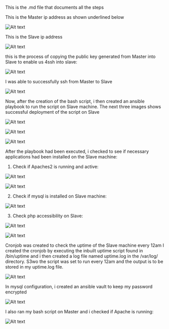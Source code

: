 This is the .md file that documents all the steps

This is the Master ip address as shown underlined below

![Alt text](Master_ip_address.PNG)


This is the Slave ip address 

![Alt text](Slave_ip_Address.PNG)


this is the process of copying the public key generated from Master into Slave to enable us 4ssh into slave:

![Alt text](Keygen_copied_to_Slave_to_enable_us_ssh.PNG)


I was able to successfully ssh from Master to Slave

![Alt text](Successful_ssh_from_Master_to_Slave.PNG)


Now, after the creation of the bash script, i then created an ansible playbook to run the script on Slave machine. The next three images shows successful deployment of the script on Slave

![Alt text](Check_run_ansible_on_slave.PNG)

![Alt text](Running_the_ansible_playbook.PNG)

![Alt text](Successful_Deployment_on_slave.PNG)


After the playbook had been executed, i checked to see if necessary applications had been installed on the Slave machine:

1. Check if Apaches2 is running and active:

![Alt text](Apache_installed_on_Slave.PNG)

![Alt text](Apache_active_and_running_on_slave.PNG)

2. Check if mysql is installed on Slave machine:

![Alt text](mysql_installed_on_slave.PNG)

3. Check php accessibility on Slave:

![Alt text](php_accessibility_slave_Exam.PNG)

![Alt text](php_accessible_Practice.PNG)


Cronjob was created to check the uptime of the Slave machine every 12am
I created the cronjob by executing the inbuilt uptime script found in /bin/uptime and i then created a log file named uptime.log in the /var/log/ directory. S3wo the script was set to run every 12am and the output is to be stored in my uptime.log file.

![Alt text](Cronjob_uptime.PNG)

In mysql configuration, i created an ansible vault to keep my password encrypted

![Alt text](Ansible_vault_that_keeps_my_password.PNG)


I also ran my bash script on Master and i checked if Apache is running:

![Alt text](Apache_running_on_Master.PNG)











